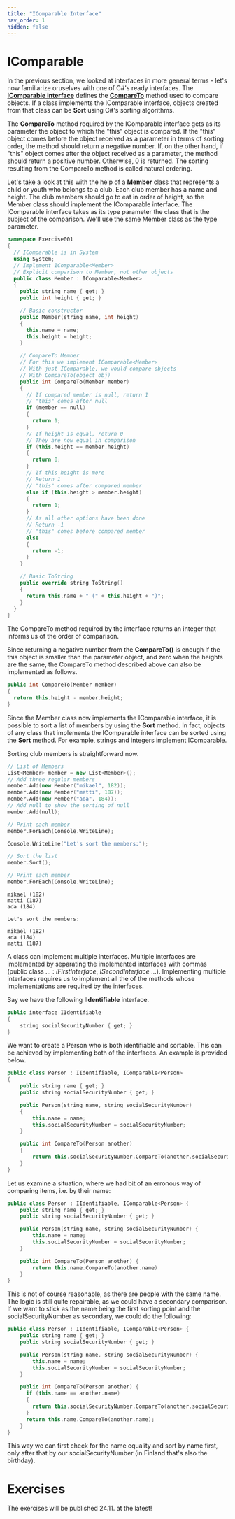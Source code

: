 ```yaml
---
title: "IComparable Interface"
nav_order: 1
hidden: false
---
```


# IComparable

In the previous section, we looked at interfaces in more general terms - let's now familiarize oruselves with one of C#'s ready interfaces. The [**IComparable interface**](https://docs.microsoft.com/en-us/dotnet/api/system.icomparable-1?view=net-5.0) defines the [**CompareTo**](https://docs.microsoft.com/en-us/dotnet/api/system.icomparable-1.compareto?view=net-5.0) method used to compare objects. If a class implements the IComparable interface, objects created from that class can be **Sort** using C#'s sorting algorithms.

The **CompareTo** method required by the IComparable interface gets as its parameter the object to which the "this" object is compared. If the "this" object comes before the object received as a parameter in terms of sorting order, the method should return a negative number. If, on the other hand, if "this" object comes after the object received as a parameter, the method should return a positive number. Otherwise, 0 is returned. The sorting resulting from the CompareTo method is called natural ordering.

Let's take a look at this with the help of a **Member** class that represents a child or youth who belongs to a club. Each club member has a name and height. The club members should go to eat in order of height, so the Member class should implement the IComparable interface. The IComparable interface takes as its type parameter the class that is the subject of the comparison. We'll use the same Member class as the type parameter.


```cpp
namespace Exercise001
{
  // IComparable is in System
  using System;
  // Implement IComparable<Member>
  // Explicit comparison to Member, not other objects
  public class Member : IComparable<Member>
  {
    public string name { get; }
    public int height { get; }

    // Basic constructor
    public Member(string name, int height)
    {
      this.name = name;
      this.height = height;
    }

    // CompareTo Member
    // For this we implement IComparable<Member>
    // With just IComparable, we would compare objects
    // With CompareTo(object obj)
    public int CompareTo(Member member)
    {
      // If compared member is null, return 1
      // "this" comes after null
      if (member == null)
      {
        return 1;
      }
      // If height is equal, return 0
      // They are now equal in comparison
      if (this.height == member.height)
      {
        return 0;
      }
      // If this height is more
      // Return 1
      // "this" comes after compared member
      else if (this.height > member.height)
      {
        return 1;
      }
      // As all other options have been done
      // Return -1
      // "this" comes before compared member
      else
      {
        return -1;
      }
    }

    // Basic ToString
    public override string ToString()
    {
      return this.name + " (" + this.height + ")";
    }
  }
}
```

The CompareTo method required by the interface returns an integer that informs us of the order of comparison.

Since returning a negative number from the **CompareTo()** is enough if the this object is smaller than the parameter object, and zero when the heights are the same, the CompareTo method described above can also be implemented as follows.

```cpp
public int CompareTo(Member member)
{
  return this.height - member.height;
}
```

Since the Member class now implements the IComparable interface, it is possible to sort a list of members by using the **Sort** method. In fact, objects of any class that implements the IComparable interface can be sorted using the **Sort** method. For example, strings and integers implement IComparable.

Sorting club members is straightforward now.

```cpp
// List of Members
List<Member> member = new List<Member>();
// Add three regular members
member.Add(new Member("mikael", 182));
member.Add(new Member("matti", 187));
member.Add(new Member("ada", 184));
// Add null to show the sorting of null
member.Add(null);

// Print each member
member.ForEach(Console.WriteLine);

Console.WriteLine("Let's sort the members:");

// Sort the list
member.Sort();

// Print each member
member.ForEach(Console.WriteLine);
```

```console
mikael (182)
matti (187)
ada (184)

Let's sort the members:

mikael (182)
ada (184)
matti (187)
```

A class can implement multiple interfaces. Multiple interfaces are implemented by separating the implemented interfaces with commas (public class ... : *IFirstInterface*, *ISecondInterface* ...). Implementing multiple interfaces requires us to implement all the of the methods whose implementations are required by the interfaces.

Say we have the following **IIdentifiable** interface.

```cpp
public interface IIdentifiable
{
    string socialSecurityNumber { get; }
}
```

We want to create a Person who is both identifiable and sortable. This can be achieved by implementing both of the interfaces. An example is provided below.

```cpp
public class Person : IIdentifiable, IComparable<Person>
{
    public string name { get; }
    public string socialSecurityNumber { get; }

    public Person(string name, string socialSecurityNumber)
    {
        this.name = name;
        this.socialSecurityNumber = socialSecurityNumber;
    }

    public int CompareTo(Person another)
    {
        return this.socialSecurityNumber.CompareTo(another.socialSecurityNumber);
    }
}
```

Let us examine a situation, where we had bit of an erronous way of comparing items, i.e. by their name:

```cpp
public class Person : IIdentifiable, IComparable<Person> {
    public string name { get; }
    public string socialSecurityNumber { get; }

    public Person(string name, string socialSecurityNumber) {
        this.name = name;
        this.socialSecurityNumber = socialSecurityNumber;
    }

    public int CompareTo(Person another) {
        return this.name.CompareTo(another.name)
    }
}
```

This is not of course reasonable, as there are people with the same name. The logic is still quite repairable, as we could have a secondary comparison. If we want to stick as the name being the first sorting point and the socialSecurityNumber as secondary, we could do the following:


```cpp
public class Person : IIdentifiable, IComparable<Person> {
    public string name { get; }
    public string socialSecurityNumber { get; }

    public Person(string name, string socialSecurityNumber) {
        this.name = name;
        this.socialSecurityNumber = socialSecurityNumber;
    }

    public int CompareTo(Person another) {
      if (this.name == another.name)
      {
        return this.socialSecurityNumber.CompareTo(another.socialSecurityNumber);
      }
      return this.name.CompareTo(another.name);
    }
}
```

This way we can first check for the name equality and sort by name first, only after that by our socialSecurityNumber (in Finland that's also the birthday).

# Exercises

<Note>The exercises will be published 24.11. at the latest!</Note>